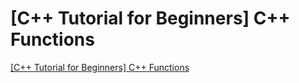 # [C++ Tutorial for Beginners] C++ Functions
[[C++ Tutorial for Beginners] C++ Functions](https://aiwithcloud.com/2022/09/19/c_tutorial_for_beginners_c_functions/)